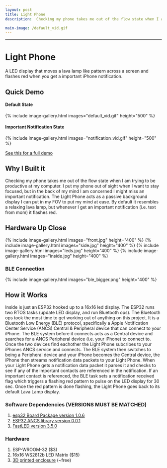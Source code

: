 ```yaml
---
layout: post
title: Light Phone
description:  Checking my phone takes me out of the flow state when I am trying to be productive at my computer. I put my phone out of sight when I want to stay focused, but in the back of my mind I am concerned I might miss an important notification. The Light Phone fixes these issues.

main-image: /default_vid.gif
---
```


---
# Light Phone
A LED display that moves a lava lamp like pattern across a screen and flashes red when you get a important iPhone notification.

## Quick Demo 

#### Default State
{% include image-gallery.html images="default_vid.gif" height="500" %}  

#### Important Notification State
{% include image-gallery.html images="notification_vid.gif" height="500" %}  

[See this for a full demo](https://github.com/jovankoledin/light_phone/blob/main/visuals/demo_higher_res.MP4)

## Why I Built it
Checking my phone takes me out of the flow state when I am trying to be productive at my computer.
I put my phone out of sight when I want to stay focused, but in the back of my mind I am concerned I might miss an important notification.
The Light Phone acts as a passive background display I can put in my FOV to put my mind at ease.
By default it resembles a relaxing lava lamp, but whenever I get an important notification (i.e. text from mom) it flashes red.  

## Hardware Up Close
{% include image-gallery.html images="front.jpg" height="400" %}
{% include image-gallery.html images="side.jpg" height="400" %}
{% include image-gallery.html images="leds.jpg" height="400" %}
{% include image-gallery.html images="inside.jpg" height="400" %}
### BLE Connection
{% include image-gallery.html images="ble_bigger.png" height="400" %}  

## How it Works
Inside is just an ESP32 hooked up to a 16x16 led display.
The ESP32 runs two RTOS tasks (update LED display, and run Bluetooth ops). The Bluetooth ops took the most time to get working out of anything on this project.
It is a Bluetooth Low Energy (BLE) protocol, specifically a Apple Notification Center Service (ANCS) Central & Peripheral device that can connect to your iPhone.
The BLE system before it connects acts as a Central device and searches for a ANCS Peripheral device (i.e. your iPhone) to connect to. Once the two devices find eachother the Light Phone subcribes to your iPhones ANCS service and connects. The BLE system then switches to being a Peripheral device and your iPhone becomes the Central device, the iPhone then streams notification data packets to your Light Phone.
When your Light Phone gets a notification data packet it parses it and checks to see if any of the important contacts are referenced in the notification. If an important contact is referenced,
the BLE task sets a notification received flag which triggers a flashing red pattern to pulse on the LED display for 30 sec. Once the red pattern is done flashing,
the Light Phone goes back to its default Lava Lamp display.

### Software Dependencies (VERSIONS MUST BE MATCHED)
1. [esp32 Board Package version 1.0.6](https://github.com/espressif/arduino-esp32/releases/tag/1.0.6)
2. [ESP32 ANCS library version 0.0.1](https://github.com/Smartphone-Companions/ESP32-ANCS-Notifications/releases/tag/v0.0.1)
3. [FastLED version 3.5.0](https://github.com/FastLED/FastLED/releases/tag/3.5.0)

### Hardware
1. ESP-WROOM-32 ($3)
2. 16x16 WS2812b LED Matrix ($15)
3. [3D printed enclosure](https://www.printables.com/model/705945-16x16-led-matrix-frame-with-diffuser-grid/files) (~free)

